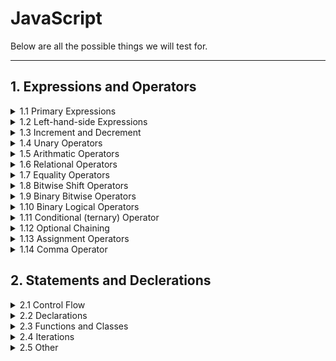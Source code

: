 <!-- markdownlint-disable MD033 -->

# JavaScript

Below are all the possible things we will test for.

---

## 1. Expressions and Operators

<details>
<summary>1.1 Primary Expressions</summary>
<ul>
<li>this</li>
<li>function</li>
<li>class</li>
<li>function\*</li>
<li>yield</li>
<li>yield\*</li>
<li>async</li>
<li>await</li>
<li>[]</li>
<li>{}</li>
<li>`/ab+c/i`</li>
<li>( )</li>

</ul>
</details>
<details>
<summary>1.2 Left-hand-side Expressions</summary>
<ul>
<li>Property Accessors</li>
<li>new</li>
<li>new.target</li>
<li>import.meta</li>
<li>super</li>
<li>Spread Syntax</li>

</ul>
</details>
<details>
<summary>1.3 Increment and Decrement</summary>
<ul>
<li>A++</li>
<li>A--</li>
<li>\-\-A</li>
<li>++A</li>

</ul>
</details>
<details>
<summary>1.4 Unary Operators</summary>
<ul>
<li>delete</li>
<li>void</li>
<li>typeof</li>
<li>\+</li>
<li>\-</li>
<li>~</li>
<li>!</li>

</ul>
</details>
<details>
<summary>1.5 Arithmatic Operators</summary>
<ul>
<li>\+</li>
<li>\-</li>
<li>/</li>
<li>\*</li>
<li>%</li>
<li>\*\*</li>

</ul>
</details>
<details>
<summary>1.6 Relational Operators</summary>
<ul>
<li>in</li>
<li>instanceof</li>
<li><</li>
<li>\></li>
<li><=</li>
<li>\>=</li>

</ul>
</details>
<details>
<summary>1.7 Equality Operators</summary>
<ul>
<li>==</li>
<li>!=</li>
<li>===</li>
<li>!==</li>

</ul>
</details>
<details>
<summary>1.8 Bitwise Shift Operators</summary>
<ul>
<li><<</li>
<li>\>\></li>
<li>\>\>\></li>

</ul>
</details>
<details>
<summary>1.9 Binary Bitwise Operators</summary>
<ul>
<li>&</li>
<li>|</li>
<li>^</li>

</ul>
</details>
<details>
<summary>1.10 Binary Logical Operators</summary>
<ul>
<li>&&</li>
<li>||</li>
<li>??</li>

</ul>
</details>
<details>
<summary>1.11 Conditional (ternary) Operator</summary>
<ul>
<li>(condition ? ifTrue : ifFalse)</li>

</ul>
</details>
<details>
<summary>1.12 Optional Chaining</summary>
<ul>
<li>?.</li>

</ul>
</details>
<details>
<summary>1.13 Assignment Operators</summary>
<ul>
<li>=</li>
<li>\*-</li>
<li>\*\*-</li>
<li>/=</li>
<li>%=</li>
<li>+=</li>
<li>\-=</li>
<li><<=</li>
<li>\>\>=</li>
<li>\>\>\>=</li>
<li>&=</li>
<li>^=</li>
<li>|=</li>
<li>&&=</li>
<li>||=</li>
<li>??=</li>
<li>`[a, b] = [1, 2]` `{a, b} = {a:1, b:2}`</li>

</ul>
</details>
<details>
<summary>1.14 Comma Operator</summary>
<ul>
<li>,</li>

</ul>
</details>

## 2. Statements and Declerations

<details>
<summary>2.1 Control Flow</summary>
<ul>
<li>Block {}</li>
<li>break</li>
<li>continue</li>
<li>Empty</li>
<li>if...else</li>
<li>switch</li>
<li>throw</li>
<li>try...catch</li>

</ul>
</details>
<details>
<summary>2.2 Declarations</summary>
<ul>
<li>var</li>
<li>let</li>
<li>const</li>

</ul>
</details>
<details>
<summary>2.3 Functions and Classes</summary>
<ul>
<li>function</li>
<li>function\*</li>
<li>async function</li>
<li>return</li>
<li>class</li>

</ul>
</details>
<details>
<summary>2.4 Iterations</summary>
<ul>
<li>do...while</li>
<li>for</li>
<li>for...in</li>
<li>for...of</li>
<li>for await...of</li>
<li>while</li>

</ul>
</details>
<details>
<summary>2.5 Other</summary>
<ul>
<li>debugger</li>
<li>export</li>
<li>import</li>
<li>import.meta</li>
<li>label</li>
<li>with</li>

</ul>
</details>
